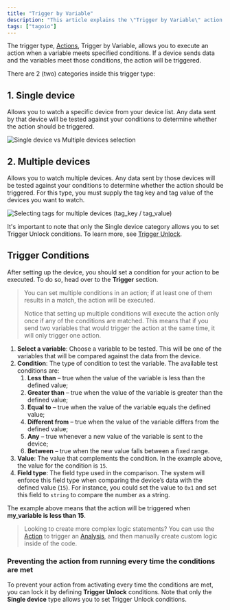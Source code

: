 ```yaml
---
title: "Trigger by Variable"
description: "This article explains the \"Trigger by Variable\" action type in TagoIO, describing its two categories (Single device and Multiple devices), how each works, and a note about Trigger Unlock availability."
tags: ["tagoio"]
---
```

The trigger type, [Actions](/tagoio/actions/actions), Trigger by Variable, allows you to execute an action when a variable meets specified conditions. If a device sends data and the variables meet those conditions, the action will be triggered.

There are 2 (two) categories inside this trigger type:

## 1. Single device
Allows you to watch a specific device from your device list. Any data sent by that device will be tested against your conditions to determine whether the action should be triggered.

![Single device vs Multiple devices selection](/docs_imagem/tagoio/trigger-by-variable-2.png)

## 2. Multiple devices
Allows you to watch multiple devices. Any data sent by those devices will be tested against your conditions to determine whether the action should be triggered. For this type, you must supply the tag key and tag value of the devices you want to watch.

![Selecting tags for multiple devices (tag_key / tag_value)](/docs_imagem/tagoio/trigger-by-variable-2.png)

It's important to note that only the Single device category allows you to set Trigger Unlock conditions. To learn more, see [Trigger Unlock](/tagoio/trigger-unlock).

## Trigger Conditions

After setting up the device, you should set a condition for your action to be executed. To do so, head over to the **Trigger** section.

> You can set multiple conditions in an action; if at least one of them results in a match, the action will be executed.
>
> Notice that setting up multiple conditions will execute the action only once if any of the conditions are matched. This means that if you send two variables that would trigger the action at the same time, it will only trigger one action.

1. **Select a variable**: Choose a variable to be tested. This will be one of the variables that will be compared against the data from the device.
2. **Condition**: The type of condition to test the variable. The available test conditions are:
   1. **Less than** – true when the value of the variable is less than the defined value;
   2. **Greater than** – true when the value of the variable is greater than the defined value;
   3. **Equal to** – true when the value of the variable equals the defined value;
   4. **Different from** – true when the value of the variable differs from the defined value;
   5. **Any** – true whenever a new value of the variable is sent to the device;
   6. **Between** – true when the new value falls between a fixed range.
3. **Value**: The value that complements the condition. In the example above, the value for the condition is `15`.
4. **Field type**: The field type used in the comparison. The system will enforce this field type when comparing the device’s data with the defined value (`15`). For instance, you could set the value to `0x1` and set this field to `string` to compare the number as a string.

The example above means that the action will be triggered when **my_variable is less than 15**.

> Looking to create more complex logic statements? You can use the [Action](/tagoio/actions/actions) to trigger an [Analysis](../analysis/analysis), and then manually create custom logic inside of the code.

### Preventing the action from running every time the conditions are met

To prevent your action from activating every time the conditions are met, you can lock it by defining **Trigger Unlock** conditions. Note that only the **Single device** type allows you to set Trigger Unlock conditions.